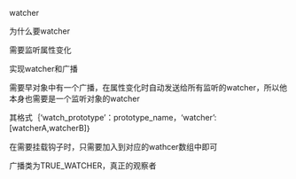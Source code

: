 watcher

为什么要watcher

需要监听属性变化

实现watcher和广播

需要早对象中有一个广播，在属性变化时自动发送给所有监听的watcher，所以他本身也需要是一个监听对象的watcher

其格式｛‘watch_prototype’：prototype_name，‘watcher’:[watcherA,watcherB]｝

在需要挂载钩子时，只需要加入到对应的wathcer数组中即可

广播类为TRUE_WATCHER，真正的观察者